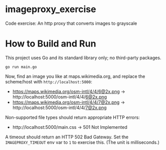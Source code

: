 # imageproxy_exercise

Code exercise: An http proxy that converts images to grayscale

# How to Build and Run

This project uses Go and its standard library only; no third-party packages.

    go run main.go

Now, find an image you like at maps.wikimedia.org, and replace the scheme/host with `http://localhost:5000`:

* https://maps.wikimedia.org/osm-intl/4/4/6@2x.png -> http://localhost:5000/osm-intl/4/4/6@2x.png
* https://maps.wikimedia.org/osm-intl/4/4/7@2x.png -> http://localhost:5000/osm-intl/4/4/7@2x.png

Non-supported file types should return appropriate HTTP errors:

* http://localhost:5000/main.css -> 501 Not Implemented

A timeout should return an HTTP 502 Bad Gateway. Set the `IMAGEPROXY_TIMEOUT` env var to `1` to exercise this. (The unit
is milliseconds.)
